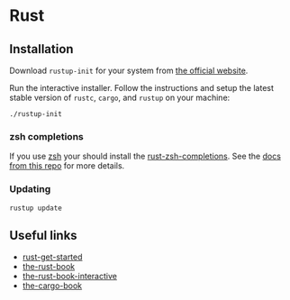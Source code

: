 # Rust

## Installation

Download `rustup-init` for your system from [the official website](https://forge.rust-lang.org/infra/other-installation-methods.html#other-ways-to-install-rustup).

Run the interactive installer. Follow the instructions and setup the latest stable version of `rustc`, `cargo`, and `rustup` on your machine:

```shell
./rustup-init
```

### zsh completions

If you use [zsh](../dotfiles/zsh/README.md) your should install the [rust-zsh-completions][rust-zsh-completions]. See the [docs from this repo](../dotfiles/zsh/README.md#plugins) for more details.

### Updating

```shell
rustup update
```

## Useful links

- [rust-get-started][rust-get-started]
- [the-rust-book][the-rust-book]
- [the-rust-book-interactive][the-rust-book-interactive]
- [the-cargo-book][the-cargo-book]

[rust-get-started]: <https://www.rust-lang.org/learn/get-started>
[the-rust-book]: <https://doc.rust-lang.org/book/>
[the-rust-book-interactive]: <https://rust-book.cs.brown.edu/>
[the-cargo-book]: <https://doc.rust-lang.org/cargo/>
[rust-zsh-completions]: <https://github.com/ryutok/rust-zsh-completions>
